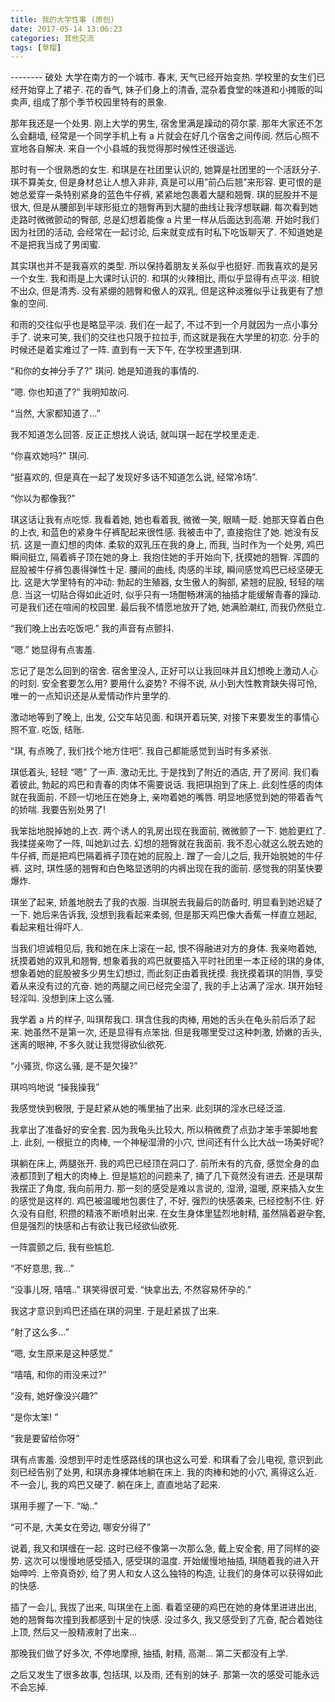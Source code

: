 ```yaml
---
title: 我的大学性事 (原创)
date: 2017-05-14 13:06:23
categories: 其他交流
tags: [草榴]
---
```

-------- 破处
大学在南方的一个城市. 春末, 天气已经开始变热. 学校里的女生们已经开始穿上了裙子. 花的香气, 妹子们身上的清香, 混杂着食堂的味道和小摊贩的叫卖声, 组成了那个季节校园里特有的景象.

那年我还是一个处男. 刚上大学的男生, 宿舍里满是躁动的荷尔蒙. 那年大家还不怎么会翻墙, 经常是一个同学手机上有 a 片就会在好几个宿舍之间传阅. 然后心照不宣地各自解决. 来自一个小县城的我觉得那时候性还很遥远.

那时有一个很熟悉的女生. 和琪是在社团里认识的, 她算是社团里的一个活跃分子. 琪不算美女, 但是身材总让人想入非非, 真是可以用”前凸后翘”来形容. 更可恨的是她总爱穿一条特别紧身的蓝色牛仔裤, 紧紧地包裹着大腿和翘臀. 琪的屁股并不是很大, 但是从腰部到半球形挺立的翘臀再到大腿的曲线让我浮想联翩. 每次看到她走路时微微颤动的臀部, 总是幻想着能像 a 片里一样从后面达到高潮. 开始时我们因为社团的活动, 会经常在一起讨论, 后来就变成有时私下吃饭聊天了. 不知道她是不是把我当成了男闺蜜.

其实琪也并不是我喜欢的类型. 所以保持着朋友关系似乎也挺好. 而我喜欢的是另一个女生. 我和雨是上大课时认识的. 和琪的火辣相比, 雨似乎显得有点平淡. 相貌不出众, 但是清秀. 没有紧绷的翘臀和傲人的双乳, 但是这种淡雅似乎让我更有了想象的空间.

和雨的交往似乎也是略显平淡. 我们在一起了, 不过不到一个月就因为一点小事分手了. 说来可笑, 我们的交往也只限于拉拉手, 而这就是我在大学里的初恋. 分手的时候还是着实难过了一阵. 直到有一天下午, 在学校里遇到琪.

“和你的女神分手了?” 琪问. 她是知道我的事情的.

“嗯. 你也知道了?” 我明知故问.

“当然, 大家都知道了…”

我不知道怎么回答. 反正正想找人说话, 就叫琪一起在学校里走走.

“你喜欢她吗?” 琪问.

“挺喜欢的, 但是真在一起了发现好多话不知道怎么说, 经常冷场”.

“你以为都像我?”

琪这话让我有点吃惊. 我看着她, 她也看着我, 微微一笑, 眼睛一眨. 她那天穿着白色的上衣, 和蓝色的紧身牛仔裤配起来很性感. 我被击中了, 直接抱住了她. 她没有反抗. 这是一直幻想的肉体. 柔软的双乳压在我的身上, 而我, 当时作为一个处男, 鸡巴瞬间挺立, 隔着裤子顶在她的身上. 我抱住她的手开始向下, 抚摸她的翘臀. 浑圆的屁股被牛仔裤包裹得弹性十足. 腰间的曲线, 肉感的半球, 瞬间感觉鸡巴已经坚硬无比. 这是大学里特有的冲动: 勃起的生殖器, 女生傲人的胸部, 紧翘的屁股, 轻轻的喘息. 当这一切贴合得如此近时, 似乎只有一场酣畅淋漓的抽插才能缓解青春的躁动. 可是我们还在喧闹的校园里. 最后我不情愿地放开了她, 她满脸潮红, 而我仍然挺立.

“我们晚上出去吃饭吧.” 我的声音有点颤抖.

“嗯.” 她显得有点害羞.

忘记了是怎么回到的宿舍. 宿舍里没人, 正好可以让我回味并且幻想晚上激动人心的时刻. 安全套要怎么用? 要用什么姿势? 不得不说, 从小到大性教育缺失得可怜, 唯一的一点知识还是从爱情动作片里学的.

激动地等到了晚上, 出发, 公交车站见面. 和琪开着玩笑, 对接下来要发生的事情心照不宣. 吃饭, 结账.

“琪, 有点晚了, 我们找个地方住吧”. 我自己都能感觉到当时有多紧张.

琪低着头, 轻轻 “嗯” 了一声. 激动无比, 于是找到了附近的酒店, 开了房间. 我们看着彼此, 勃起的鸡巴和青春的肉体不需要说话. 我把琪抱到了床上. 此刻性感的肉体就在我面前. 不顾一切地压在她身上, 亲吻着她的嘴唇. 明显地感觉到她的带着香气的娇喘. 我要告别处男了!

我笨拙地脱掉她的上衣. 两个诱人的乳房出现在我面前, 微微颤了一下. 她脸更红了. 我揉搓亲吻了一阵, 叫她趴过去. 幻想的翘臀就在我面前. 我不忍心就这么脱去她的牛仔裤, 而是把鸡巴隔着裤子顶在她的屁股上.
蹭了一会儿之后, 我开始脱她的牛仔裤. 这时, 琪性感的翘臀和白色略显透明的内裤出现在我的面前. 感觉我的阴茎快要爆炸.

琪坐了起来, 娇羞地脱去了我的衣服. 当琪脱去我最后的防备时, 明显看到她迟疑了一下. 她后来告诉我, 没想到我看起来柔弱, 但是那天鸡巴像大香蕉一样直立翘起, 看起来粗壮得吓人.

当我们坦诚相见后, 我和她在床上滚在一起, 恨不得融进对方的身体. 我亲吻着她, 抚摸着她的双乳和翘臀, 想象着我的鸡巴就要插入平时社团里一本正经的琪的身体, 想象着她的屁股被多少男生幻想过, 而此刻正由着我抚摸. 我抚摸着琪的阴唇, 享受着从来没有过的亢奋. 她的两腿之间已经完全湿了, 我的手上沾满了淫水. 琪开始轻轻淫叫. 没想到床上这么骚.

我学着 a 片的样子, 叫琪帮我口. 琪含住我的肉棒, 用她的舌头在龟头前后添了起来. 她虽然不是第一次, 还是显得有点笨拙. 但是我哪里受过这种刺激, 娇嫩的舌头, 迷离的眼神, 不多久就让我觉得欲仙欲死.

“小骚货, 你这么骚, 是不是欠操?”

琪呜呜地说 “操我操我”

我感觉快到极限, 于是赶紧从她的嘴里抽了出来. 此刻琪的淫水已经泛滥.

我拿出了准备好的安全套. 因为我龟头比较大, 所以稍微费了点劲才笨手笨脚地套上. 此刻, 一根挺立的肉棒, 一个神秘湿滑的小穴, 世间还有什么比大战一场美好呢?

琪躺在床上, 两腿张开. 我的鸡巴已经顶在洞口了. 前所未有的亢奋, 感觉全身的血液都顶到了粗大的肉棒上. 但是尴尬的问题来了, 捅了几下竟然没有进去. 还是琪帮我摆正了角度, 我向前用力. 那一刻的感受是难以言说的, 湿滑, 温暖, 原来插入女生的感觉是这样的. 鸡巴被温暖地包裹住了, 不好, 强烈的快感袭来, 已经控制不住. 好久没有自慰, 积攒的精液不断喷射出来. 在女生身体里猛烈地射精, 虽然隔着避孕套, 但是强烈的快感和占有欲让我已经欲仙欲死.

一阵震颤之后, 我有些尴尬.

“不好意思, 我…”

“没事儿呀, 嘻嘻..” 琪笑得很可爱. “快拿出去, 不然容易怀孕的.”

我这才意识到鸡巴还插在琪的洞里. 于是赶紧拔了出来.

“射了这么多…”

“嗯, 女生原来是这种感觉.”

“嘻嘻, 和你的雨没来过?”

“没有, 她好像没兴趣?”

“是你太笨! ”

“我是要留给你呀”

琪有点害羞. 没想到平时走性感路线的琪也这么可爱. 和琪看了会儿电视, 意识到此刻已经告别了处男, 和琪赤身裸体地躺在床上. 我的肉棒和她的小穴, 离得这么近. 不一会儿, 我的鸡巴又硬了. 躺在床上, 直直地站了起来.

琪用手握了一下. “呦..”

“可不是, 大美女在旁边, 哪安分得了”

说着, 我又和琪缠在一起. 这时已经不像第一次那么急, 戴上安全套, 用了同样的姿势. 这次可以慢慢地感受插入, 感受琪的温度. 开始缓慢地抽插, 琪随着我的进入开始呻吟. 上帝真奇妙, 给了男人和女人这么独特的构造, 让我们的身体可以获得如此的快感.

插了一会儿, 我拔了出来, 叫琪坐在上面. 看着坚硬的鸡巴在她的身体里进进出出, 她的翘臀每次撞到我都感到十足的快感. 没过多久, 我又感受到了亢奋, 配合着她往上顶, 然后又一股精液射了出来…

那晚我们做了好多次, 不停地摩擦, 抽插, 射精, 高潮… 第二天都没有上学.

之后又发生了很多故事, 包括琪, 以及雨, 还有别的妹子. 那第一次的感受可能永远不会忘掉.